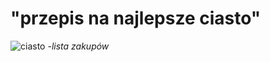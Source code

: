 # "przepis na najlepsze ciasto"
![ciasto](http://siostra-anastazja.pl/wp-content/uploads/Ciasto-anielskie21-250x212.jpg)
-*lista zakupów*
